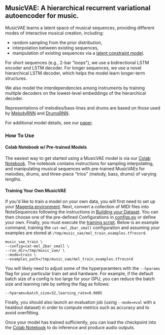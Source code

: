 ## MusicVAE: A hierarchical recurrent variational autoencoder for music.

MusicVAE learns a latent space of musical sequences, providing different modes
of interactive musical creation, including:

* random sampling from the prior distribution,
* interpolation between existing sequences,
* manipulation of existing sequences via a [latent constraint model](https://goo.gl/STGMGx).

For short sequences (e.g., 2-bar "loops"), we use a bidirectional LSTM encoder
and LSTM decoder. For longer sequences, we use a novel hierarchical LSTM
decoder, which helps the model learn longer-term structures.

We also model the interdependencies among instruments by training multiple
decoders on the lowest-level embeddings of the hierarchical decoder.

Representations of melodies/bass-lines and drums are based on those used
by [MelodyRNN](/magenta/models/melody_rnn) and
[DrumsRNN](/magenta/models/drums_rnn).

For additional model details, see our [paper](https://nips2017creativity.github.io/doc/Hierarchical_Variational_Autoencoders_for_Music.pdf).

### How To Use

#### Colab Notebook w/ Pre-trained Models
The easiest way to get started using a MusicVAE model is via our
[Colab Notebook](https://colab.research.google.com/notebook#fileId=/v2/external/notebooks/magenta/music_vae/music_vae.ipynb).
The notebook contains instructions for sampling interpolating, and manipulating
musical sequences with pre-trained MusicVAEs for melodies, drums, and
three-piece "trios" (melody, bass, drums) of varying lengths.

#### Training Your Own MusicVAE
If you'd like to train a model on your own data, you will first need to set up
your [Magenta environment](/README.md). Next, convert a collection of MIDI files
into NoteSequences following the instructions in
[Building your Dataset](/magenta/scripts/README.md). You can then choose one of
the pre-defined Configurations in [configs.py](configs.py) or define your own.
Finally, you must execute the [training script](train.py). Below is an example
command, training the ``cat-mel_2bar_small`` configuration and assuming your
examples are stored at ``/tmp/music_vae/mel_train_examples.tfrecord``.

```
music_vae_train \
--config=cat-mel_2bar_small \
--run_dir=/tmp/music_vae/ \
--mode=train \
--examples_path=/tmp/music_vae/mel_train_examples.tfrecord
```

You will likely need to adjust some of the hyperparamters with the ``--hparams``
flag for your particular train set and hardware. For example, if the default
batch size of a config is too large for your GPU, you can reduce the batch size
and learning rate by setting the flag as follows:

```
--hparams=batch_size=32,learning_rate=0.0005
```

Finally, you should also launch an evaluation job (using ``--mode=eval`` with a
healdout dataset) in order to compute metrics such as accuracy and to avoid
 overfitting.

Once your model has trained sufficiently, you can load the checkpoint into the
[Colab Notebook](https://colab.research.google.com/notebook#fileId=/v2/external/notebooks/magenta/music_vae/music_vae.ipynb) to do inference and produce audio outputs.
